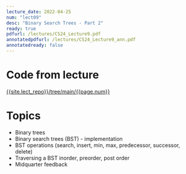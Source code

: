 ```yaml
---
lecture_date: 2022-04-25
num: "lect09"
desc: "Binary Search Trees - Part 2"
ready: true
pdfurl: /lectures/CS24_Lecture9.pdf
annotatedpdfurl: /lectures/CS24_Lecture9_ann.pdf
annotatedready: false	
---
```

# Code from lecture
[{{site.lect_repo}}/tree/main/{{page.num}}]({{site.lect_repo}}/tree/main/{{page.num}})

# Topics
* Binary trees
* Binary search trees (BST) - implementation
* BST operations (search, insert, min, max, predecessor, successor, delete)
* Traversing a BST inorder, preorder, post order
* Midquarter feedback